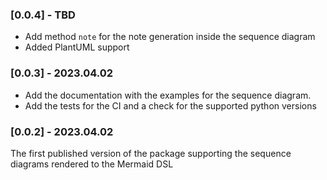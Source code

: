 ### [0.0.4] - TBD

- Add method `note` for the note generation inside the sequence diagram
- Added PlantUML support

### [0.0.3] - 2023.04.02

- Add the documentation with the examples for the sequence diagram. 
- Add the tests for the CI and a check for the supported python versions 

### [0.0.2] - 2023.04.02

The first published version of the package supporting the sequence diagrams rendered to the Mermaid DSL